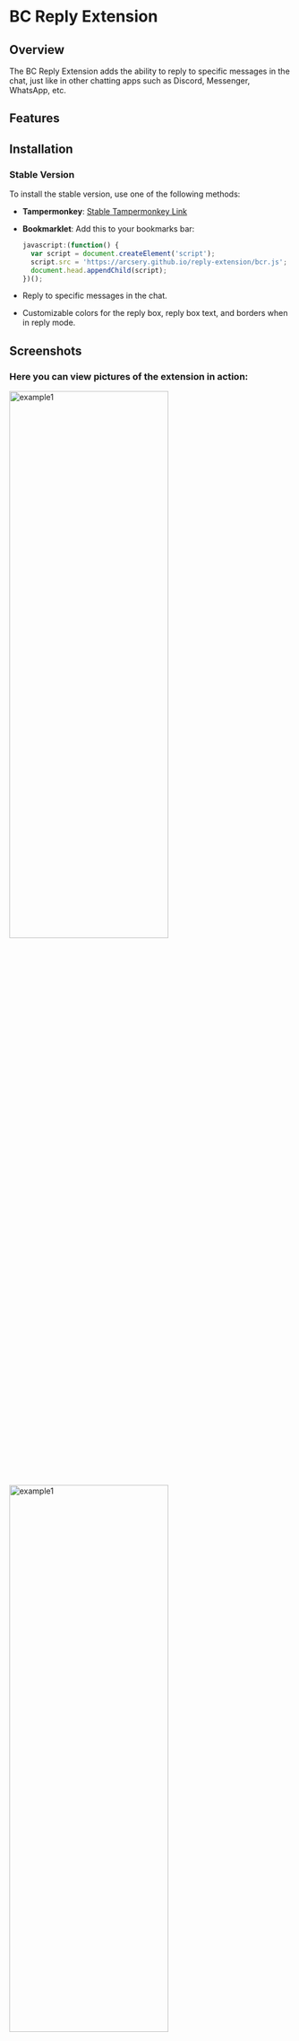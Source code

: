 # BC Reply Extension

## Overview

The BC Reply Extension adds the ability to reply to specific messages in the chat, just like in other chatting apps such
as Discord, Messenger, WhatsApp, etc.

## Features

## Installation

### Stable Version

To install the stable version, use one of the following methods:

- **Tampermonkey**: [Stable Tampermonkey Link](https://github.com/Arcsery/reply-extension/raw/gh-pages/BCR-1.user.js)
- **Bookmarklet**: Add this to your bookmarks bar:

  ```javascript
  javascript:(function() { 
    var script = document.createElement('script'); 
    script.src = 'https://arcsery.github.io/reply-extension/bcr.js'; 
    document.head.appendChild(script); 
  })();

- Reply to specific messages in the chat.
- Customizable colors for the reply box, reply box text, and borders when in reply mode.

## Screenshots

### Here you can view pictures of the extension in action:

<img src="images/chatwithreplybutton.png" alt="example1"  width="75%" height="50%"> 
<img src="images/fullMessageDark.png" alt="example1"  width="75%" height="50%"> 
<img src="images/onlyMessagesLight.png" alt="example1"  width="50%" height="50%"> 

### Settings:

In the BC Reply settings, you can customize the colors for the reply box and its text as well as the border of the text
area when in reply mode. This allows for personalized theme options.
<img src="images/settings.png" alt="settings"  width="75%" height="50%">

